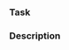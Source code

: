 ### Task

<!--
Please provide a checkbox of steps that you have completed for this task.
-->

### Description

<!--
Please include a summary of the change and which issue is fixed. Please also include relevant motivation and context. List any dependencies that are required for this change.
-->
